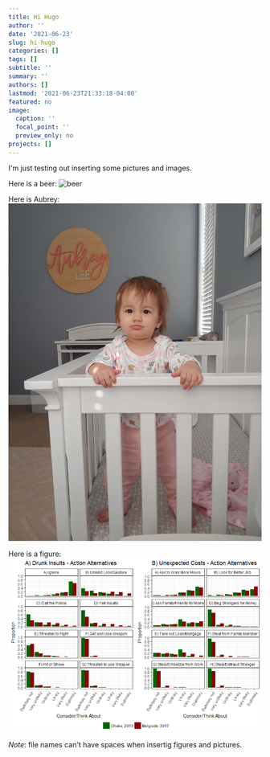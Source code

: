 ```yaml
---
title: Hi Hugo
author: ''
date: '2021-06-23'
slug: hi-hugo
categories: []
tags: []
subtitle: ''
summary: ''
authors: []
lastmod: '2021-06-23T21:33:18-04:00'
featured: no
image:
  caption: ''
  focal_point: ''
  preview_only: no
projects: []
---
```


I'm just testing out inserting some pictures and images.

Here is a beer: ![beer](pinner.jpg)

Here is Aubrey: ![Aubrey](Aubrey.jpg)

Here is a figure: ![figure](ActionAlt.png)

*Note*: file names can't have spaces when insertig figures and pictures. 
